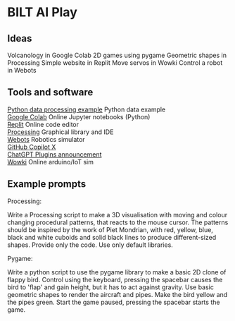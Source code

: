 # BILT AI Play

## Ideas

Volcanology in Google Colab
2D games using pygame
Geometric shapes in Processing
Simple website in Replit
Move servos in Wowki
Control a robot in Webots

## Tools and software

[Python data processing example](https://colab.research.google.com/drive/142tIdsYQ26khTRJXov9yRgI7NCrIMkT4?usp=sharing) Python data example \
[Google Colab](https://colab.research.google.com/) Online Jupyter notebooks (Python) \
[Replit](https://replit.com/) Online code editor \
[Processing](https://processing.org/) Graphical library and IDE \
[Webots](https://cyberbotics.com/) Robotics simulator \
[GitHub Copilot X](https://github.com/features/preview/copilot-x) \
[ChatGPT Plugins announcement](https://openai.com/blog/chatgpt-plugins) \
[Wowki](https://wokwi.com/) Online arduino/IoT sim

## Example prompts

Processing:

Write a Processing script to make a 3D visualisation with moving and colour changing procedural patterns, that reacts to the mouse cursor. The patterns should be inspired by the work of Piet Mondrian, with red, yellow, blue, black and white cuboids and solid black lines to produce different-sized shapes. Provide only the code. Use only default libraries.

Pygame:

Write a python script to use the pygame library to make a basic 2D clone of flappy bird. Control using the keyboard, pressing the spacebar causes the bird to 'flap' and gain height, but it has to act against gravity. Use basic geometric shapes to render the aircraft and pipes. Make the bird yellow and the pipes green. Start the game paused, pressing the spacebar starts the game.


 
